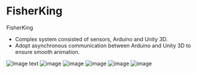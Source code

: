 # FisherKing

FisherKing
- Complex system consisted of sensors, Arduino and Unity 3D.
- Adopt asynchronous communication between Arduino and Unity 3D to ensure smooth animation.

![Image text](https://github.com/jinqingxu/FisherKing/tree/master/images/scenario1.png)
![image](https://github.com/jinqingxu/FisherKing/tree/master/images/scenario2.png)
![image](https://github.com/jinqingxu/FisherKing/tree/master/images/scenario3.png)
![image](https://github.com/jinqingxu/FisherKing/tree/master/images/hardware1.png)
![image](https://github.com/jinqingxu/FisherKing/tree/master/images/hardware2.png)
![image](https://github.com/jinqingxu/FisherKing/tree/master/images/hardware3.png)
